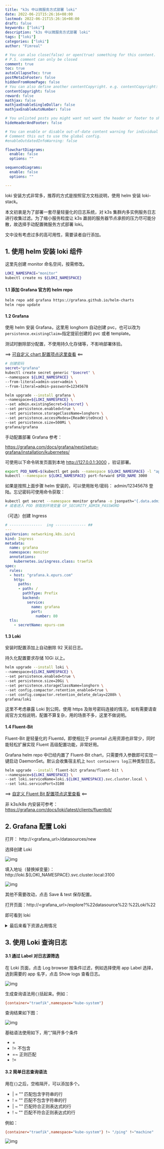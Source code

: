 ```yaml
---
title: "k3s 中以微服务方式部署 loki"
date: 2022-06-21T15:26:16+08:00
lastmod: 2022-06-21T15:26:16+08:00
draft: false
keywords: ["loki"]
description: "k3s 中以微服务方式部署 loki"
tags: ["loki"]
categories: ["loki"]
author: "Fimreal"

# You can also close(false) or open(true) something for this content.
# P.S. comment can only be closed
comment: true
toc: true
autoCollapseToc: true
postMetaInFooter: false
hiddenFromHomePage: false
# You can also define another contentCopyright. e.g. contentCopyright: "This is another copyright."
contentCopyright: false
reward: false
mathjax: false
mathjaxEnableSingleDollar: false
mathjaxEnableAutoNumber: false

# You unlisted posts you might want not want the header or footer to show
hideHeaderAndFooter: false

# You can enable or disable out-of-date content warning for individual post.
# Comment this out to use the global config.
#enableOutdatedInfoWarning: false

flowchartDiagrams:
  enable: false
  options: ""

sequenceDiagrams:
  enable: false
  options: ""

---
```


loki 安装方式非常多，推荐的方式是按照官方文档说明，使用 helm 安装 loki-stack。

本文初衷是为了部署一套尽量轻量化的日志系统，对 k3s 集群内多实例服务日志进行收集过滤。为了缩小服务粒度让 k3s 羸弱的服务器节点承担的压力尽可能分散，故选择手动配置微服务方式部署 loki。

文中没有考虑过多的高可用性，需要读者自行添加。

<!--more-->

## 1. 使用 helm 安装 loki 组件

这里先创建 monitor 命名空间，按需修改。

```bash
LOKI_NAMESPACE="monitor"
kubectl create ns ${LOKI_NAMESPACE}
```

#### 1.1 添加 Grafana 官方的 helm repo

```bash
helm repo add grafana https://grafana.github.io/helm-charts
helm repo update
```

#### 1.2 Grafana

使用 helm 安装 Grafana，这里用 longhorn 自动创建 pvc，也可以改为`persistence.existingClaim=`指定提前创建的 pvc 或者 template。

测试时删除部分配置，不使用持久化存储等，不影响部署体验。

==> [可自定义 chart 配置项点这里查看](https://github.com/grafana/helm-charts/blob/main/charts/grafana/README.md) <==

```bash
# 创建密码
secret="grafana"
kubectl create secret generic "$secret" \
--namespace ${LOKI_NAMESPACE} \
--from-literal=admin-user=admin \
--from-literal=admin-password=12345678

helm upgrade --install grafana \
--namespace=${LOKI_NAMESPACE} \
--set admin.existingSecret=${secret} \
--set persistence.enabled=true \
--set persistence.storageClassName=longhorn \
--set persistence.accessModes={ReadWriteOnce} \
--set persistence.size=500Mi \
grafana/grafana
```

手动配置部署 Grafana 参考：

https://grafana.com/docs/grafana/next/setup-grafana/installation/kubernetes/



可使用以下命令转发页面到本地 http://127.0.0.1:3000 ，验证部署。

```bash
export POD_NAME=$(kubectl get pods --namespace ${LOKI_NAMESPACE} -l "app.kubernetes.io/name=grafana,app.kubernetes.io/instance=grafana" -o jsonpath="{.items[0].metadata.name}")
kubectl --namespace ${LOKI_NAMESPACE} port-forward $POD_NAME 3000
```

如果是按照上面步骤 helm 安装的，可以使用账号/密码： admin/12345678 登陆。忘记密码可使用命令获取：

```bash
kubectl get secret --namespace monitor grafana -o jsonpath="{.data.admin-password}" | base64 --decode ; echo
# 或者进入 POD 获取到环境变量 GF_SECURITY_ADMIN_PASSWORD
```



（可选）创建 Ingress

```yaml
# ---------------  ing -------------- ##
---
apiVersion: networking.k8s.io/v1
kind: Ingress
metadata:
  name: grafana
  namespace: monitor
  annotations:
    kubernetes.io/ingress.class: traefik
spec:
  rules:
  - host: "grafana.k.epurs.com"
    http:
      paths:
      - path: /
        pathType: Prefix
        backend:
          service:
            name: grafana
            port:
              number: 80
  tls:
    - secretName: epurs-com
```

#### 1.3 Loki

安装时配置添加上自动删除 92 天前日志。

持久化配置要求存储 10Gi 以上。

```bash
helm upgrade --install loki \
--namespace=${LOKI_NAMESPACE} \
--set persistence.enabled=true \
--set persistence.size=20Gi \
--set persistence.storageClassName=longhorn \
--set config.compactor.retention_enabled=true \
--set config.compactor.retention_delete_delay=2208h \
grafana/loki
```

这里不考虑暴露 Loki 到公网，使用 https 及账号密码连接的情况，如有需要请查阅官方文档说明，配置不算复杂，用的场景不多，这里不做说明。

#### 1.4 Fluent-Bit

Fluent-Bit 是轻量化的 Fluentd，即使相比于 promtail 占用资源也非常少，同时能轻松扩展实现 Fluent 高级配置功能，非常好用。

Grafana helm repo 中已经内置了 Fluent-Bit chart，只需要传入参数即可实现一键启动 DaemonSet。默认会收集宿主机上 `host containers log`三种类型日志。

```bash
helm upgrade --install fluent-bit grafana/fluent-bit \
--namespace=${LOKI_NAMESPACE} \
--set loki.serviceName=loki.${LOKI_NAMESPACE}.svc.cluster.local \
--set loki.servicePort=3100
```

==> [自定义 Fluent Bit 配置项点这里查看](https://github.com/grafana/helm-charts/tree/main/charts/fluent-bit) <==



非 k3s/k8s 内安装可参考：https://grafana.com/docs/loki/latest/clients/fluentbit/

## 2. Grafana 配置 Loki

打开： http://<grafana_url>/datasources/new

选择创建 Loki

![img](https://od.epurs.com/api/raw/?path=/images/2022/06/21/4QpacQz2Si/%E5%88%9B%E5%BB%BAloki.png)

填入地址（替换掉变量）：http://loki.${LOKI_NAMESPACE}.svc.cluster.local:3100

![img](https://od.epurs.com/api/raw/?path=/images/2022/06/21/laVa2Ga8ve/loki%E5%9C%B0%E5%9D%80.png)

其他不需要改动，点击 Save & test 保存配置。

打开页面：http://<grafana_url>/explore?%22datasource%22:%22Loki%22

即可看到 loki



<details class="lake-collapse"><summary id="ue6e44f40"><span class="ne-text">最后来看下资源占用情况</span></summary><pre data-language="bash" id="smfiQ" class="ne-codeblock language-bash" style="border: 1px solid #e8e8e8; border-radius: 2px; background: #f9f9f9; padding: 16px; font-size: 13px; color: #595959">kubectl top po -nmonitor
NAME                               CPU(cores)   MEMORY(bytes)
fluent-bit-fluent-bit-loki-2rnr4   4m           45Mi
fluent-bit-fluent-bit-loki-bgxzz   13m          17Mi
fluent-bit-fluent-bit-loki-zkdz7   2m           22Mi
grafana-5df8dcb7cd-cfs8s           1m           30Mi
loki-0                             6m           40Mi</pre><p id="u3a7c8218" class="ne-p" style="margin: 0; padding: 0; min-height: 24px"><span class="ne-text">fluent-bit 跑起来好像也没有说的占用那么低，好在不用特别配置，暂时不考虑限制 cpu 用量了。</span></p></details>

## 3. 使用 Loki 查询日志

#### 3.1 通过 Label 对日志源筛选

在 Loki 页面，点击 Log browser 按条件过滤，例如选择使用 app Label 选择，选到需要的 app 名字，点击 Show logs 查看日志。

![img](https://od.epurs.com/api/raw/?path=/images/2022/06/21/7nZtXldBKY/%E6%97%A5%E5%BF%97%E9%80%89%E6%8B%A9.png)

生成查询语法用`{}`括起来。例如：

```bash
{container="traefik",namespace="kube-system"} 
```

查询结果如下图：

![img](https://od.epurs.com/api/raw/?path=/images/2022/06/21/kIpsE1YRFl/%E6%97%A5%E5%BF%97%E6%9F%A5%E8%AF%A2.png)

基础语法使用如下，用“,”隔开多个条件

- = 
- != 不包含
- =~ 正则匹配
- != 

#### 3.2 简单日志查询语法

用在`{}`之后，空格隔开，可以添加多个。

- | = "<string>"	匹配包含字符串的行
- ! = "<string>"	匹配不包含字符串的行
- | ~ "<string>"	匹配符合正则表达式的行
- ! ~ "<string>"	匹配不符合正则表达式的行



例如：

```bash
{container="traefik",namespace="kube-system"} !~ "/ping" !~"machine"
```

![img](https://od.epurs.com/api/raw/?path=/images/2022/06/21/ZInO7Q6528/%E6%97%A5%E5%BF%97%E6%9F%A5%E8%AF%A22.png)
